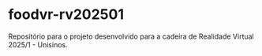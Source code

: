 # foodvr-rv202501
Repositório para o projeto desenvolvido para a cadeira de Realidade Virtual 2025/1 - Unisinos.
